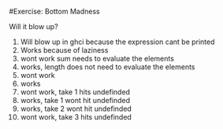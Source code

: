 #Exercise: Bottom Madness

Will it blow up?

1) Will blow up in ghci because the expression cant be printed
2) Works because of laziness
3) wont work sum needs to evaluate the elements
4) works, length does not need to evaluate the elements
5) wont work
6) works
7) wont work, take 1 hits undefinded
8) works, take 1 wont hit undefinded
9) works, take 2 wont hit undefinded
10) wont work, take 3 hits undefinded
